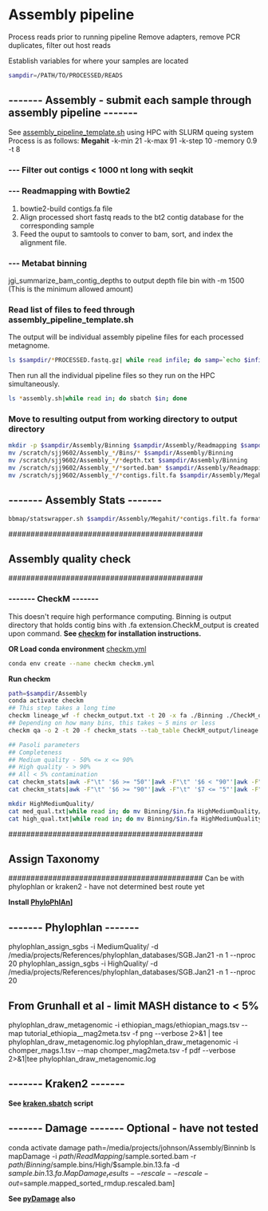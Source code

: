 # Assembly pipeline
Process reads prior to running pipeline
Remove adapters, remove PCR duplicates, filter out host reads

Establish variables for where your samples are located
```bash
sampdir=/PATH/TO/PROCESSED/READS
```

## ------- Assembly - submit each sample through assembly pipeline -------
See [assembly_pipeline_template.sh](https://github.com/sarah9602/Supplementary-scripts/assembly_pipeline_template.sh) using HPC with SLURM queing system
Process is as follows:
**Megahit**
-k-min 21 
-k-max 91 
-k-step 10
-memory 0.9 
-t 8 
### --- Filter out contigs < 1000 nt long with seqkit
### --- Readmapping with Bowtie2
1. bowtie2-build contigs.fa file
2. Align processed short fastq reads to the bt2 contig database for the corresponding sample
3. Feed the ouput to samtools to conver to bam, sort, and index the alignment file.
### --- Metabat binning
jgi_summarize_bam_contig_depths to output depth file
bin with -m 1500 (This is the minimum allowed amount)

### Read list of files to feed through assembly_pipeline_template.sh
The output will be individual assembly pipeline files for each processed metagnome.
```bash
ls $sampdir/*PROCESSED.fastq.gz| while read infile; do samp=`echo $infile|awk -F"/" '{print $NF}'|awk -F"." '{print $1}'`; sed -e "s|INFILE|$infile|g" -e "s/SAMPLE/$samp/g" assembly_pipeline_template.sh > $samp.assembly.sh; done
```
Then run all the individual pipeline files so they run on the HPC simultaneously.
```bash
ls *assembly.sh|while read in; do sbatch $in; done
```

### Move to resulting output from working directory to output directory
```bash
mkdir -p $sampdir/Assembly/Binning $sampdir/Assembly/Readmapping $sampdir/Assembly/Megahit
mv /scratch/sjj9602/Assembly_*/Bins/* $sampdir/Assembly/Binning
mv /scratch/sjj9602/Assembly_*/*depth.txt $sampdir/Assembly/Binning
mv /scratch/sjj9602/Assembly_*/*sorted.bam* $sampdir/Assembly/Readmapping
mv /scratch/sjj9602/Assembly_*/*contigs.filt.fa $sampdir/Assembly/Megahit
```

## ------- Assembly Stats -------
```bash
bbmap/statswrapper.sh $sampdir/Assembly/Megahit/*contigs.filt.fa format=5 > $sampdir/Assembly/post_filt_assembly_stats.txt
```

############################################
## Assembly quality check
############################################

### ------- CheckM -------
This doesn't require high performance computing. Binning is output directory that holds contig bins with .fa extension.CheckM_output is created upon command.
**See [checkm](https://github.com/Ecogenomics/CheckM?tab=readme-ov-file) for installation instructions.**

**OR Load conda environment**
[checkm.yml](https://github.com/sarah9602/Supplementary-scripts/checkm.yml)
```bash
conda env create --name checkm checkm.yml
```

**Run checkm**
```bash
path=$sampdir/Assembly
conda activate checkm
## This step takes a long time
checkm lineage_wf -f checkm_output.txt -t 20 -x fa ./Binning ./CheckM_output 2>&1 | tee checkm.lineage.log
## Depending on how many bins, this takes ~ 5 mins or less
checkm qa -o 2 -t 20 -f checkm_stats --tab_table CheckM_output/lineage.ms CheckM_output 2>&1 | tee checkm.qa.log

## Pasoli parameters
## Completeness
## Medium quality - 50% <= x <= 90%
## High quality - > 90%
## All < 5% contamination
cat checkm_stats|awk -F"\t" '$6 >= "50"'|awk -F"\t" '$6 < "90"'|awk -F"\t" '$7 <= "5"'|awk -F"\t" '{print $1}' > med_qual.txt
cat checkm_stats|awk -F"\t" '$6 >= "90"'|awk -F"\t" '$7 <= "5"'|awk -F"\t" '{print $1}' > high_qual.txt 

mkdir HighMediumQuality/
cat med_qual.txt|while read in; do mv Binning/$in.fa HighMediumQuality/; done
cat high_qual.txt|while read in; do mv Binning/$in.fa HighMediumQuality/; done
```
############################################
## Assign Taxonomy
############################################
Can be with phylophlan or kraken2 - have not determined best route yet

**Install [PhyloPhlAn](https://github.com/biobakery/phylophlan)]**

## ------- Phylophlan -------
phylophlan_assign_sgbs -i MediumQuality/ -d /media/projects/References/phylophlan_databases/SGB.Jan21 -n 1 --nproc 20
phylophlan_assign_sgbs -i HighQuality/ -d /media/projects/References/phylophlan_databases/SGB.Jan21 -n 1 --nproc 20
## From Grunhall et al - limit MASH distance to < 5%
phylophlan_draw_metagenomic -i ethiopian_mags/ethiopian_mags.tsv --map tutorial_ethiopia__mag2meta.tsv -f png --verbose 2>&1 | tee phylophlan_draw_metagenomic.log
phylophlan_draw_metagenomic -i chomper_mags.1.tsv --map chomper_mag2meta.tsv -f pdf --verbose 2>&1|tee phylophlan_draw_metagenomic.log

## ------- Kraken2 -------
**See [kraken.sbatch](https://github.com/sarah9602/Anson-St-Ancestors-Oral-Microbiome/blob/main/Kraken-Analysis/run_kraken-bracken.sh) script**


## ------- Damage ------- Optional - have not tested
conda activate damage
path=/media/projects/johnson/Assembly/Binninb
ls 
mapDamage -i $path/ReadMapping/$sample.sorted.bam -r $path/Binning/$sample.bins/High/$sample.bin.13.fa -d $sample.bin.13.fa.MapDamage_results --rescale --rescale-out=$sample.mapped_sorted_rmdup.rescaled.bam]

**See [pyDamage](https://github.com/maxibor/pydamage) also**




